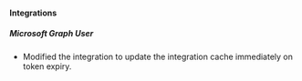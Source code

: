 
#### Integrations
##### Microsoft Graph User
- Modified the integration to update the integration cache immediately on token expiry.
